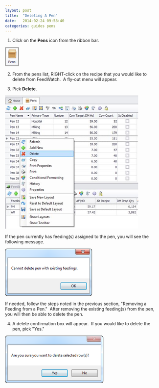 ```yaml
---
layout: post
title:  "Deleting A Pen"
date:   2014-02-24 09:58:40
categories: guides pens
---
```


1. Click on the **Pens** icon from the ribbon bar.

  ![](/assets/images/image172.png)

2. From the pens list, RIGHT-click on the recipe that you would like to delete from FeedWatch.  A fly-out menu will appear.

3. Pick **Delete**.

  ![](/assets/images/image194.jpg)

  If the pen currently has feeding(s) assigned to the pen, you will see the following message.

  ![](/assets/images/image195.png)

  If needed, follow the steps noted in the previous section, "Removing a Feeding from a Pen."  After removing the existing feeding(s) from the pen, you will then be able to delete the pen.

4. A delete confirmation box will appear.  If you would like to
delete the pen, pick "Yes."

  ![](/assets/images/image120.png)
